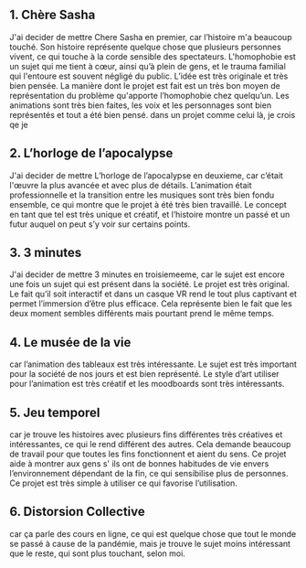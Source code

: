 ## 1. Chère Sasha

J'ai decider de mettre Chere Sasha en premier, car l’histoire m'a beaucoup touché. Son histoire représente quelque chose que plusieurs personnes vivent, ce qui touche à la corde sensible des spectateurs. L'homophobie est un sujet qui me tient à cœur, ainsi qu’à plein de gens, et le trauma familial qui l'entoure est souvent négligé du public.  L’idée est très originale et très bien pensée. La manière dont le projet est fait est un très bon moyen de représentation du problème qu'apporte l’homophobie chez quelqu’un. Les animations sont très bien faites, les voix et les personnages sont bien représentés et tout a été bien pensé. dans un projet comme celui là, je crois qe je 

## 2. L’horloge de l’apocalypse

J'ai decider de mettre L’horloge de l’apocalypse en deuxieme, car c’était l'œuvre la plus avancée et avec plus de détails. L’animation était professionnelle et la transition entre les musiques sont très bien fondu ensemble, ce qui montre que le projet à été très bien travaillé. Le concept en tant que tel est très unique et créatif, et l’histoire montre un passé  et un futur auquel on peut s’y voir sur certains points.

## 3. 3 minutes
J'ai decider de mettre 3 minutes en troisiemeeme, car le sujet est encore une fois un sujet qui est présent dans la société. Le projet est très original. Le fait qu’il soit interactif et dans un casque VR rend le tout plus captivant et permet l’immersion d’être plus efficace. Cela représente bien le fait que les deux moment sembles différents mais pourtant prend le même temps.

## 4. Le musée de la vie
car l’animation des tableaux est très intéressante. Le sujet est très important pour la société de nos jours et est bien représenté. Le style d’art utiliser pour l’animation est très créatif et les moodboards sont très intéressants.

## 5. Jeu temporel
car je trouve les histoires avec plusieurs fins différentes très créatives et intéressantes, ce qui le rend différent des autres. Cela demande beaucoup de travail pour que toutes les fins fonctionnent et aient du sens. Ce projet aide à montrer aux gens s' ils ont de bonnes habitudes de vie envers l’environnement dépendant de la fin, ce qui sensibilise plus de personnes. Ce projet est très simple à utiliser ce qui favorise l’utilisation.


## 6. Distorsion Collective
car ça parle des cours en ligne, ce qui est quelque chose que tout le monde se passé à cause de la pandémie, mais je trouve le sujet moins intéressant que le reste, qui sont plus touchant, selon moi.

